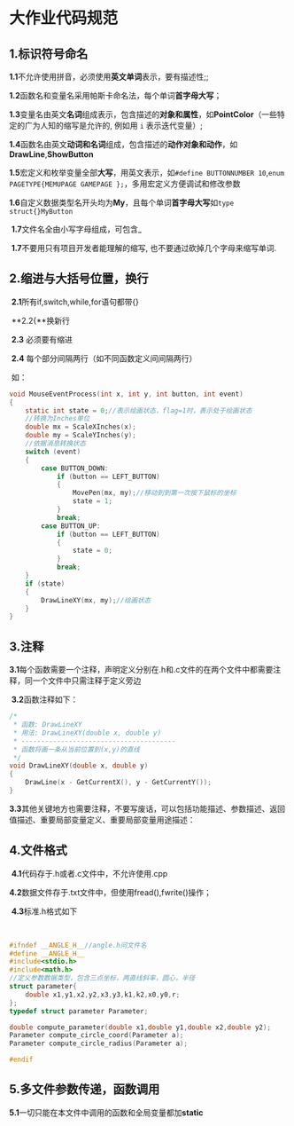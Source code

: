 # 大作业代码规范

## 1.标识符号命名

​	**1.1**不允许使用拼音，必须使用**英文单词**表示，要有描述性;;

​	**1.2**函数名和变量名采用帕斯卡命名法，每个单词**首字母大写**；

​	**1.3**变量名由英文**名词**组成表示，包含描述的**对象和属性**，如**PointColor**（一些特定的广为人知的缩写是允许的, 例如用 `i` 表示迭代变量）;

​	**1.4**函数名由英文**动词和名词**组成，包含描述的**动作对象和动作**，如**DrawLine**,**ShowButton**

​	**1.5**宏定义和枚举变量全部**大写**，用英文表示，如`#define BUTTONNUMBER 10`,`enum PAGETYPE{MEMUPAGE GAMEPAGE };`，多用宏定义方便调试和修改参数

​	**1.6**自定义数据类型名开头均为**My**，且每个单词**首字母大写**如`type struct{}MyButton`

​	**1.7**文件名全由小写字母组成，可包含_

​	**1.7**不要用只有项目开发者能理解的缩写, 也不要通过砍掉几个字母来缩写单词.

## 2.缩进与大括号位置，换行

​	**2.1**所有if,switch,while,for语句都带{}

​	**2.2{**换新行

​	**2.3** 必须要有缩进

​	**2.4** 每个部分间隔两行（如不同函数定义间间隔两行）

​	如：

```c
void MouseEventProcess(int x, int y, int button, int event)
{
	static int state = 0;//表示绘画状态，flag=1时，表示处于绘画状态
	//转换为Inches单位
	double mx = ScaleXInches(x);
	double my = ScaleYInches(y);
	//依据消息转换状态
	switch (event)
	{
		case BUTTON_DOWN:
			if (button == LEFT_BUTTON) 
			{
				MovePen(mx, my);//移动到到第一次按下鼠标的坐标
				state = 1;
			}
			break;
		case BUTTON_UP:
			if (button == LEFT_BUTTON) 
			{
				state = 0;
			}
			break;
	}
	if (state) 
	{
		DrawLineXY(mx, my);//绘画状态
	}
}
```

## 3.注释

​	**3.1**每个函数需要一个注释，声明定义分别在.h和.c文件的在两个文件中都需要注释，同一个文件中只需注释于定义旁边

​	**3.2**函数注释如下：

```C
/*
 * 函数: DrawLineXY
 * 用法: DrawLineXY(double x, double y)
 * ---------------------------------------
 * 函数将画一条从当前位置到(x,y)的直线
 */
void DrawLineXY(double x, double y) 
{
	DrawLine(x - GetCurrentX(), y - GetCurrentY());
}
```

​	**3.3**其他关键地方也需要注释，不要写废话，可以包括功能描述、参数描述、返回值描述、重要局部变量定义、重要局部变量用途描述：

## 4.文件格式

​	**4.1**代码存于.h或者.c文件中，不允许使用.cpp

​	**4.2**数据文件存于.txt文件中，但使用fread(),fwrite()操作；

​	**4.3**标准.h格式如下

​		

```c
#ifndef __ANGLE_H__//angle.h问文件名
#define __ANGLE_H__
#include<stdio.h>
#include<math.h> 
//定义参数数据类型，包含三点坐标，两直线斜率，圆心，半径 
struct parameter{
	double x1,y1,x2,y2,x3,y3,k1,k2,x0,y0,r;
};
typedef struct parameter Parameter;

double compute_parameter(double x1,double y1,double x2,double y2);
Parameter compute_circle_coord(Parameter a);
Parameter compute_circle_radius(Parameter a);

#endif
```

## 5.多文件参数传递，函数调用

​	**5.1**一切只能在本文件中调用的函数和全局变量都加**static**









